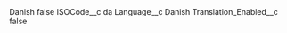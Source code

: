 <?xml version="1.0" encoding="UTF-8"?>
<CustomMetadata xmlns="http://soap.sforce.com/2006/04/metadata" xmlns:xsi="http://www.w3.org/2001/XMLSchema-instance" xmlns:xsd="http://www.w3.org/2001/XMLSchema">
    <label>Danish</label>
    <protected>false</protected>
    <values>
        <field>ISOCode__c</field>
        <value xsi:type="xsd:string">da</value>
    </values>
    <values>
        <field>Language__c</field>
        <value xsi:type="xsd:string">Danish</value>
    </values>
    <values>
        <field>Translation_Enabled__c</field>
        <value xsi:type="xsd:boolean">false</value>
    </values>
</CustomMetadata>
